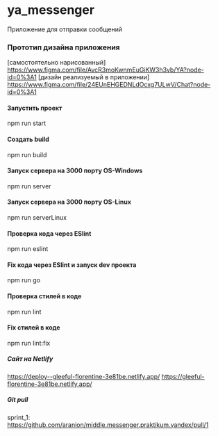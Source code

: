 # ya_messenger

Приложение для отправки сообщений

### Прототип дизайна приложения

[самостоятельно нарисованный] https://www.figma.com/file/AvcR3moKwnmEuGiKW3h3vb/YA?node-id=0%3A1
[дизайн реализуемый в приложении] https://www.figma.com/file/24EUnEHGEDNLdOcxg7ULwV/Chat?node-id=0%3A1

#### Запустить проект

npm run start

#### Создать build

npm run build

#### Запуск сервера на 3000 порту OS-Windows

npm run server

#### Запуск сервера на 3000 порту OS-Linux

npm run serverLinux

#### Проверка кода через ESlint

npm run eslint

#### Fix кода через ESlint и запуск dev проекта

npm run go

#### Проверка стилей в коде

npm run lint

#### Fix стилей в коде

npm run lint:fix

##### Сайт на Netlify

https://deploy--gleeful-florentine-3e81be.netlify.app/
https://gleeful-florentine-3e81be.netlify.app/

##### Git pull

sprint_1: https://github.com/aranion/middle.messenger.praktikum.yandex/pull/1
